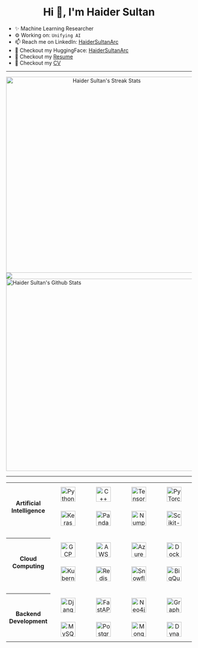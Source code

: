 <head>
    <meta charset="utf-8">
    <meta name="viewport" content="width=device-width, initial-scale=1">
    <meta name="description" content="Haider Sultan's GitHub Profile">
    <meta name="keywords" content="Haider Sultan, Haider, Sultan, HaiderSultanArc">
    <meta name="author" content="Haider Sultan">
</head>

<h1 align='center'>Hi 👋, I'm Haider Sultan</h1>

- ✨ Machine Learning Researcher
- ⚙️ Working on: `Unifying AI`
  <!-- - 🌱 Currently Learning `` -->
- 📫 Reach me on LinkedIn: [HaiderSultanArc](https://www.linkedin.com/in/haidersultanarc/)
- 🤗 Checkout my HuggingFace: [HaiderSultanArc](https://huggingface.co/HaiderSultanArc)
- 📝 Checkout my [Resume](https://drive.google.com/file/d/1vgtZQ5rHCqDMDcuZweE5sp3lKUyvCEyU/view?usp=share_link)
- 📑 Checkout my [CV](https://drive.google.com/file/d/16tTdCV5Gais_4noMgQRgBbqjjAz_g6DG/view?usp=share_link)
<!-- - 👨‍💻 Checkout my [Website](https://haidersultanarc-hs.web.app/) -->


--------------------------------------------------------------------------------------------------------

<div align="center">
    <img alt="Haider Sultan's Streak Stats" src="https://hs-github-streak-stats.vercel.app?user=haidersultanarc&theme=tokyonight_duo&bg_color=0d1117&show_icons=true&hide_border=true" width='530px' />
</div>


<img src="https://hs-github-stats.vercel.app/api/top-langs/?&username=HaiderSultanArc&theme=tokyonight&bg_color=00000000&show_icons=true&hide_border=true&layout=compact&card_width=490&exclude_repo=AcademicProjects,Courses,Clones&langs_count=5&hide=cmake,html,css,scss,tex" />


<img alt="Haider Sultan's Github Stats" src="https://hs-github-stats.vercel.app/api?username=haidersultanarc&theme=tokyonight&bg_color=00000000&show_icons=true&hide_border=true&count_private=true&include_all_commits=true&hide=stars&rank_icon=percentile&show=prs_merged,prs_merged_percentage" width='520px' />
<!-- Additional stats that can go in "show" are reviews,discussions_started,discussions_answered, -->


<!-- <img src="https://hs-github-stats.vercel.app/api/wakatime?username=HaiderSultanArc&custom_title=Professional%20Coding%20Time&langs_count=1&theme=tokyonight&bg_color=00000000&show_icons=true&hide_progress=true&hide_border=true&hide=git,other,text,csv,ini,reStructuredText" /> ->


<!-- --------------------------------------------------------------------------------------------------------

    
</br>
    <img src="https://github-profile-trophy.vercel.app/?username=haidersultanarc&rank=-C,-B,-?&theme=algolia&no-bg=true&no-frame=true&column=3&margin-w=80" alt="haidersultanarc" />
</div> -->


--------------------------------------------------------------------------------------------------------


<table align="center">
    <tr></tr>
    <tr>
        <th align='center' width='100px' rowspan="4">
            <p align='center'>Artificial Intelligence</p>
        </th>
    </tr>
    <tr>
        <td align='center' width='150px' height='65px'>
            <img alt="Python" height="40px" src="https://vectorlogo.zone/logos/python/python-icon.svg" />
        </td>
        <td align='center' width='150px' height='65px'>
            <img alt="C++" height="40px" src="https://upload.wikimedia.org/wikipedia/commons/1/18/ISO_C%2B%2B_Logo.svg" />
        </td>
        <td align='center' width='150px' height='65px'>
            <img alt="TensorFlow" height="40px" src="https://www.vectorlogo.zone/logos/tensorflow/tensorflow-icon.svg" />
        </td>
        <td align='center' width='150px' height='65px'>
            <img alt="PyTorch" height="40px" src="https://www.vectorlogo.zone/logos/pytorch/pytorch-icon.svg" />
    </tr>
    <tr></tr>
    <tr>
        <td align='center' width='150px' height='65px'>
            <img alt="Keras" height="40px" src="https://upload.wikimedia.org/wikipedia/commons/a/ae/Keras_logo.svg" />
        </td>
        <td align='center' width='150px' height='65px'>
            <img alt="Pandas" height="40px" src="https://upload.wikimedia.org/wikipedia/commons/e/ed/Pandas_logo.svg" />
        </td>
        <td align='center' width='150px' height='65px'>
            <img alt="Numpy" height="40px" src="https://www.vectorlogo.zone/logos/numpy/numpy-ar21.svg" />
        </td>
        <td align='center' width='150px' height='65px'>
            <img alt="Scikit-Learn" height="40px" src="https://upload.wikimedia.org/wikipedia/commons/0/05/Scikit_learn_logo_small.svg" />
        </td>
    </tr>
    <tr height='20px'></tr>
    <tr></tr>
    <tr>
        <th align='center' width='100px' rowspan='4'>
            <p align='center'>Cloud Computing</p>
        </th>
    </tr>
    <tr>
        <td align='center' width='150px' height='65px'>
            <img alt="GCP" height="40px" src="https://www.vectorlogo.zone/logos/google_cloud/google_cloud-icon.svg" />
        </td>
        <td align='center' width='150px' height='65px'>
            <img alt="AWS" height="40px" src="https://upload.wikimedia.org/wikipedia/commons/9/93/Amazon_Web_Services_Logo.svg" />
        </td>
        <td align='center' width='150px' height='65px'>
            <img alt="Azure" height="40px" src="https://www.vectorlogo.zone/logos/microsoft_azure/microsoft_azure-icon.svg" />
        </td>
        <td align='center' width='150px' height='65px'>
            <img alt="Docker" height="40px" src="https://www.vectorlogo.zone/logos/docker/docker-official.svg" />
        </td>
    </tr>
    <tr></tr>
    <tr>
        <td align='center' width='150px' height='65px'>
            <img alt="Kubernetes" height="40px" src="https://www.vectorlogo.zone/logos/kubernetes/kubernetes-icon.svg" />
        </td>
        <td align='center' width='150px' height='65px'>
            <img alt="Redis" height="40px" src="https://www.vectorlogo.zone/logos/redis/redis-icon.svg" />
        </td>
        <td align='center' width='150px' height='65px'>
            <img alt="Snowflake" height="40px" src="https://upload.wikimedia.org/wikipedia/commons/f/ff/Snowflake_Logo.svg" />
        </td>
        <td align='center' width='150px' height='65px'>
            <img alt="BigQuery" height="40px" src="https://www.vectorlogo.zone/logos/google_bigquery/google_bigquery-ar21.svg" />
        </td>
    </tr>
    <tr height='20px'></tr>
    <tr></tr>
    <tr>
        <th align='center' width='100px' rowspan='4'>
            <p align='center'>Backend Development</p>
        </th>
    </tr>
    <tr>
        <td align='center' width='150px' height='65px'>
            <img alt="Django" height="40px" src="https://www.vectorlogo.zone/logos/djangoproject/djangoproject-ar21.svg" />
        </td>
        <td align='center' width='150px' height='65px'>
            <img alt="FastAPI" height="40px" src="https://svgarchive.com/wp-content/uploads/fastapi-1.svg" />
        </td>
        <td align='center' width='150px' height='65px'>
            <img alt="Neo4j" height="40px" src="https://www.vectorlogo.zone/logos/neo4j/neo4j-icon.svg" />
        </td>
        <td align='center' width='150px' height='65px'>
            <img alt="GraphQL" height="40px" src="https://www.vectorlogo.zone/logos/graphql/graphql-icon.svg" />
        </td>
    </tr>
    <tr></tr>
    <tr>
        <td align='center' width='150px' height='65px'>
            <img alt="MySQL" height="40px" src="https://www.vectorlogo.zone/logos/mysql/mysql-official.svg" />
        </td>
        <td align='center' width='150px' height='65px'>
            <img alt="PostgreSQL" height="40px" src="https://www.vectorlogo.zone/logos/postgresql/postgresql-icon.svg" />
        </td>
        <td align='center' width='150px' height='65px'>
            <img alt="MongoDB" height="40px" src="https://www.vectorlogo.zone/logos/mongodb/mongodb-icon.svg" />
        </td>
        <td align='center' width='150px' height='65px'>
            <img alt="DynamoDB" height="40px" src="https://upload.wikimedia.org/wikipedia/commons/f/fd/DynamoDB.png" />
        </td>
    </tr>
</table>
